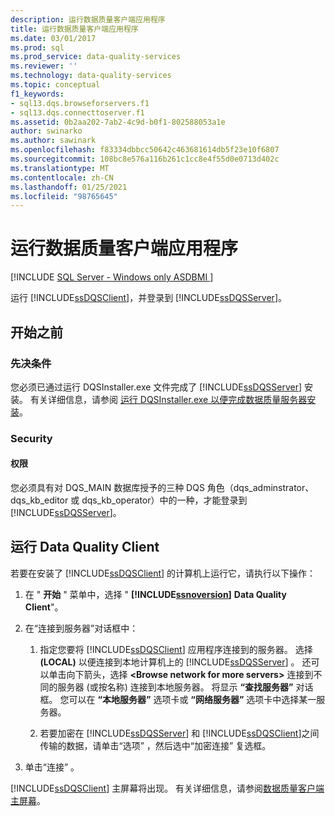 ```yaml
---
description: 运行数据质量客户端应用程序
title: 运行数据质量客户端应用程序
ms.date: 03/01/2017
ms.prod: sql
ms.prod_service: data-quality-services
ms.reviewer: ''
ms.technology: data-quality-services
ms.topic: conceptual
f1_keywords:
- sql13.dqs.browseforservers.f1
- sql13.dqs.connecttoserver.f1
ms.assetid: 0b2aa202-7ab2-4c9d-b0f1-802588053a1e
author: swinarko
ms.author: sawinark
ms.openlocfilehash: f83334dbbcc50642c463681614db5f23e10f6807
ms.sourcegitcommit: 108bc8e576a116b261c1cc8e4f55d0e0713d402c
ms.translationtype: MT
ms.contentlocale: zh-CN
ms.lasthandoff: 01/25/2021
ms.locfileid: "98765645"
---
```

# <a name="run-the-data-quality-client-application"></a>运行数据质量客户端应用程序

[!INCLUDE [SQL Server - Windows only ASDBMI  ](../includes/applies-to-version/sqlserver.md)]

  运行 [!INCLUDE[ssDQSClient](../includes/ssdqsclient-md.md)]，并登录到 [!INCLUDE[ssDQSServer](../includes/ssdqsserver-md.md)]。  
  
##  <a name="before-you-begin"></a><a name="BeforeYouBegin"></a> 开始之前  
  
###  <a name="prerequisites"></a><a name="Prerequisites"></a>先决条件  
 您必须已通过运行 DQSInstaller.exe 文件完成了 [!INCLUDE[ssDQSServer](../includes/ssdqsserver-md.md)] 安装。 有关详细信息，请参阅 [运行 DQSInstaller.exe 以便完成数据质量服务器安装](../data-quality-services/install-windows/run-dqsinstaller-exe-to-complete-data-quality-server-installation.md)。  
  
###  <a name="security"></a><a name="Security"></a> Security  
  
####  <a name="permissions"></a><a name="Permissions"></a> 权限  
 您必须具有对 DQS_MAIN 数据库授予的三种 DQS 角色（dqs_adminstrator、dqs_kb_editor 或 dqs_kb_operator）中的一种，才能登录到 [!INCLUDE[ssDQSServer](../includes/ssdqsserver-md.md)]。  
  
##  <a name="run-data-quality-client"></a><a name="Run"></a> 运行 Data Quality Client  
 若要在安装了 [!INCLUDE[ssDQSClient](../includes/ssdqsclient-md.md)] 的计算机上运行它，请执行以下操作：  
  
1.  在 " **开始** " 菜单中，选择 " **[!INCLUDE[ssnoversion](../includes/ssnoversion-md.md)]** **Data Quality Client**"。  
  
2.  在“连接到服务器”对话框中：  
  
    1.  指定您要将 [!INCLUDE[ssDQSClient](../includes/ssdqsclient-md.md)] 应用程序连接到的服务器。 选择 **(LOCAL)** 以便连接到本地计算机上的 [!INCLUDE[ssDQSServer](../includes/ssdqsserver-md.md)] 。 还可以单击向下箭头，选择 **\<Browse network for more servers>** 连接到不同的服务器 (或按名称) 连接到本地服务器。 将显示 **“查找服务器”** 对话框。 您可以在 **“本地服务器”** 选项卡或 **“网络服务器”** 选项卡中选择某一服务器。  
  
    2.  若要加密在 [!INCLUDE[ssDQSServer](../includes/ssdqsserver-md.md)] 和 [!INCLUDE[ssDQSClient](../includes/ssdqsclient-md.md)]之间传输的数据，请单击“选项” ，然后选中“加密连接”  复选框。  
  
3.  单击“连接”  。  
  
 [!INCLUDE[ssDQSClient](../includes/ssdqsclient-md.md)] 主屏幕将出现。 有关详细信息，请参阅[数据质量客户端主屏幕](../data-quality-services/data-quality-client-home-screen.md)。  
  
  
